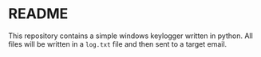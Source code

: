 # README
This repository contains a simple windows keylogger written in python.
All files will be written in a ```log.txt``` file and then sent to a target email.